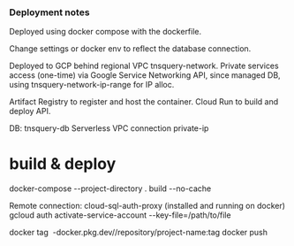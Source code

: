 ### Deployment notes

Deployed using docker compose with the dockerfile.

Change settings or docker env to reflect the database
connection.

Deployed to GCP behind regional VPC tnsquery-network.
Private services access (one-time)
via Google Service Networking API, since managed DB,
using tnsquery-network-ip-range for IP alloc.

Artifact Registry to register and host the container.
Cloud Run to build and deploy API.

DB:
tnsquery-db
Serverless VPC connection
private-ip

# build & deploy  

docker-compose --project-directory . build --no-cache

Remote connection:
cloud-sql-auth-proxy (installed and running on docker)
gcloud auth activate-service-account --key-file=/path/to/file

docker tag <image> <region>-docker.pkg.dev/<project-id>/repository/project-name:tag
docker push



